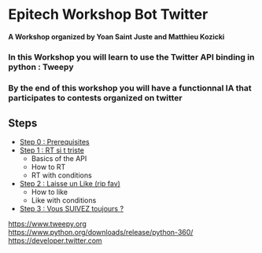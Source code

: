 # Epitech Workshop Bot Twitter
#### A Workshop organized by Yoan Saint Juste and Matthieu Kozicki

### In this Workshop you will learn to use the Twitter API binding in python : Tweepy

### By the end of this workshop you will have a functionnal IA that participates to contests organized on twitter

## Steps

* [Step 0 : Prerequisites](Step0.md)
* [Step 1 : RT si t triste](Step1.md)
  * Basics of the API
  * How to RT
  * RT with conditions
* [Step 2 : Laisse un Like (rip fav)](Step2.md)
  * How to like
  * Like with conditions
* [Step 3 : Vous SUIVEZ toujours ?](Step3.md)

https://www.tweepy.org
https://www.python.org/downloads/release/python-360/
https://developer.twitter.com
